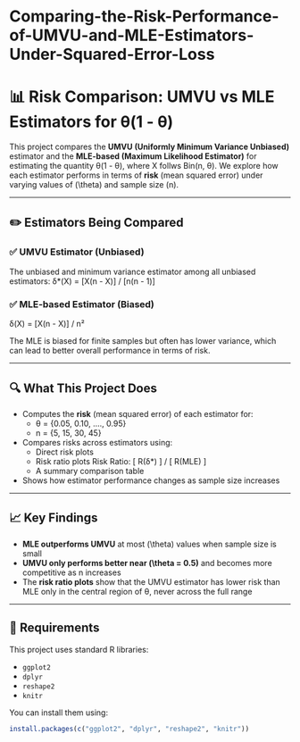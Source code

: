 # Comparing-the-Risk-Performance-of-UMVU-and-MLE-Estimators-Under-Squared-Error-Loss

# 📊 Risk Comparison: UMVU vs MLE Estimators for θ(1 - θ)

This project compares the **UMVU (Uniformly Minimum Variance Unbiased)** estimator and the **MLE-based (Maximum Likelihood Estimator)** for estimating the quantity θ(1 - θ), where X follws Bin(n, θ). We explore how each estimator performs in terms of **risk** (mean squared error) under varying values of \(\theta\) and sample size \(n\).

---

## ✏️ Estimators Being Compared

### ✅ UMVU Estimator (Unbiased)
The unbiased and minimum variance estimator among all unbiased estimators:
δ*(X) = [X(n - X)] / [n(n - 1)]

### ✅ MLE-based Estimator (Biased)
δ(X) = [X(n - X)] / n²

The MLE is biased for finite samples but often has lower variance, which can lead to better overall performance in terms of risk.

---

## 🔍 What This Project Does

- Computes the **risk** (mean squared error) of each estimator for:
  -  θ = {0.05, 0.10, ...., 0.95}
  - n = {5, 15, 30, 45}
- Compares risks across estimators using:
  - Direct risk plots
  - Risk ratio plots Risk Ratio:  [ R(δ*) ] / [ R(MLE) ]
  - A summary comparison table
- Shows how estimator performance changes as sample size increases

---

## 📈 Key Findings

- **MLE outperforms UMVU** at most \(\theta\) values when sample size is small
- **UMVU only performs better near \(\theta = 0.5\)** and becomes more competitive as n increases
- The **risk ratio plots** show that the UMVU estimator has lower risk than MLE only in the central region of θ, never across the full range

---



## 📌 Requirements

This project uses standard R libraries:

- `ggplot2`
- `dplyr`
- `reshape2`
- `knitr`

You can install them using:

```r
install.packages(c("ggplot2", "dplyr", "reshape2", "knitr"))
